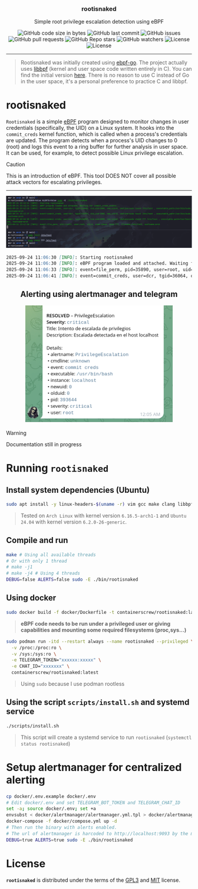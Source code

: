 <p align="center" >
<h3 align="center">rootisnaked</h3>
<p align="center">Simple root privilege escalation detection using eBPF</p>
</p>

<p align="center" >
    <img alt="GitHub code size in bytes" src="https://img.shields.io/github/languages/code-size/containerscrew/rootisnaked">
    <img alt="GitHub last commit" src="https://img.shields.io/github/last-commit/containerscrew/rootisnaked">
    <img alt="GitHub issues" src="https://img.shields.io/github/issues/containerscrew/rootisnaked">
    <img alt="GitHub pull requests" src="https://img.shields.io/github/issues-pr/containerscrew/rootisnaked">
    <img alt="GitHub Repo stars" src="https://img.shields.io/github/stars/containerscrew/rootisnaked?style=social">
    <img alt="GitHub watchers" src="https://img.shields.io/github/watchers/containerscrew/rootisnaked?style=social">
    <img alt="License" src="https://img.shields.io/badge/License-MIT-blue.svg">
    <img alt="License" src="https://img.shields.io/badge/License-GPLv3-blue.svg">
</p>

---

> Rootisnaked was initially created using [ebpf-go](github.com/cilium/ebpf). The project actually uses [libbpf](https://github.com/libbpf/libbpf) (kernel and user space code written entirely in C). You can find the initial version [here](https://github.com/containerscrew/rootisnaked/tree/rootisnaked-go). There is no reason to use C instead of Go in the user space, it's a personal preference to practice C and libbpf.

# rootisnaked

`Rootisnaked` is a simple [eBPF](https://ebpf.io/) program designed to monitor changes in user credentials (specifically, the UID) on a Linux system. It hooks into the `commit_creds` kernel function, which is called when a process's credentials are updated. The program detects when a process's UID changes to 0 (root) and logs this event to a ring buffer for further analysis in user space.
It can be used, for example, to detect possible Linux privilege escalation.

> [!CAUTION]
> This is an introduction of eBPF. This tool DOES NOT cover all possible attack vectors for escalating privileges.

---

![example](example.png)

```markdown
2025-09-24 11:06:30 [INFO]: Starting rootisnaked
2025-09-24 11:06:30 [INFO]: eBPF program loaded and attached. Waiting for commit_creds_events...
2025-09-24 11:06:33 [INFO]: event=file_perm, pid=35890, user=root, uid=0, comm=chmod, mode=777, filename=/etc/test, hostname=arch
2025-09-24 11:06:41 [INFO]: event=commit_creds, user=dcr, tgid=36064, old_uid=1000, new_uid=0, cmdline=sudo su - , executable_path=/usr/bin/sudo, hostname=arch
```

<h2 align="center">Alerting using alertmanager and telegram</h2>
<p align="center">
  <img src="telegram_alert.png" alt="logo" width="400"/>
</p>

> [!WARNING]
> Documentation still in progress

# Running `rootisnaked`

## Install system dependencies (Ubuntu)

```bash
sudo apt install -y linux-headers-$(uname -r) vim gcc make clang libbpf-dev curl clang-format libcurl4-openssl-dev build-essential libelf-dev
```

> Tested on `Arch Linux` with kernel version `6.16.5-arch1-1` and `Ubuntu 24.04` with kernel version `6.2.0-26-generic`.

## Compile and run

```bash
make # Using all available threads
# Or with only 1 thread
# make -j1
# make -j4 # Using 4 threads
DEBUG=false ALERTS=false sudo -E ./bin/rootisnaked
```

## Using docker

```bash
sudo docker build -f docker/Dockerfile -t containerscrew/rootisnaked:latest .
```

> **eBPF code needs to be run under a privileged user or giving capabilities and mounting some required filesystems (proc,sys...)**

```bash
sudo podman run -itd --restart always --name rootisnaked --privileged \
  -v /proc:/proc:ro \
  -v /sys:/sys:ro \
  -e TELEGRAM_TOKEN="xxxxxx:xxxxx" \
  -e CHAT_ID="xxxxxxx" \
  containerscrew/rootisnaked:latest
```

> Using `sudo` because I use podman rootless

## Using the script `scripts/install.sh` and systemd service

```bash
./scripts/install.sh
```

> This script will create a systemd service to run `rootisnaked` (`systemctl status rootisnaked`)

# Setup alertmanager for centralized alerting

```bash
cp docker/.env.example docker/.env
# Edit docker/.env and set TELEGRAM_BOT_TOKEN and TELEGRAM_CHAT_ID
set -a; source docker/.env; set +a
envsubst < docker/alertmanager/alertmanager.yml.tpl > docker/alertmanager/alertmanager.yml
docker-compose -f docker/compose.yml up -d
# Then run the binary with alerts enabled.
# The url of alertmanager is harcoded to http://localhost:9093 by the moment
DEBUG=true ALERTS=true sudo -E ./bin/rootisnaked
```

# License

**`rootisnaked`** is distributed under the terms of the [GPL3](./LICENSE-GPL3) and [MIT](./LICENSE-MIT) license.
